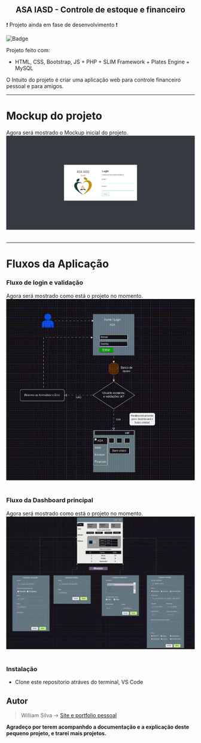 ## <center>ASA IASD - Controle de estoque e financeiro</center>



:heavy_exclamation_mark: Projeto ainda em fase de desenvolvimento :exclamation:



![Badge](https://img.shields.io/static/v1?label=bootstrap&message=PHP8.2&color=white&style=for-the-badge&logo=bootstrap)


Projeto feito com:
 - HTML, CSS, Bootstrap, JS + PHP + SLIM Framework + Plates Engine + MySQL 

O Intuito do projeto é criar uma aplicação web para controle financeiro pessoal e para amigos.
___

# Mockup do projeto
Agora será mostrado o Mockup inicial do projeto.
![mockup projeto finance control](public/assets/imgs/readme/Bem-vindo-.png)
&nbsp;
___
# Fluxos da Aplicação

### Fluxo de login e validação
Agora será mostrado como está o projeto no momento.
![finance control](public/assets/imgs/readme/initial_fluxo.gif)
&nbsp;

### Fluxo da Dashboard principal
Agora será mostrado como está o projeto no momento.
![finance control](public/assets/imgs/readme/core_fluxo.gif)
&nbsp;

### Instalação
- Clone este repositorio atráves do terminal, VS Code

## Autor

> William Silva -> [Site e portfolio pessoal](https://bywilliams.github.io/portfolio/)

**Agradeço por terem acompanhdo a documentação e a explicação deste pequeno projeto, e trarei mais projetos.**
